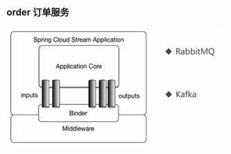 ## order 订单服务

![Spring-Cloud-Stream](https://github.com/chencong-plan/springCloud-sell/blob/master/doc/img/spring-cloud-stream.png)